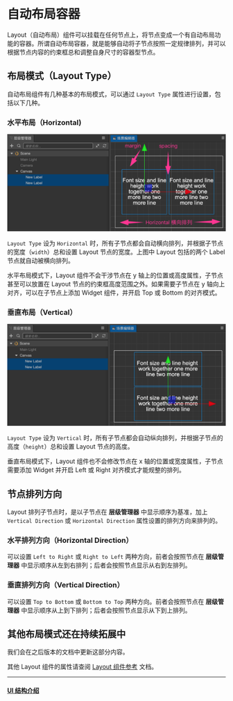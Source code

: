 # 自动布局容器

Layout（自动布局）组件可以挂载在任何节点上，将节点变成一个有自动布局功能的容器。所谓自动布局容器，就是能够自动将子节点按照一定规律排列，并可以根据节点内容的约束框总和调整自身尺寸的容器型节点。

## 布局模式（Layout Type）

自动布局组件有几种基本的布局模式，可以通过 `Layout Type` 属性进行设置，包括以下几种。

### 水平布局（Horizontal)

![horizontal](auto-layout/horizontal.png)

`Layout Type` 设为 `Horizontal` 时，所有子节点都会自动横向排列，并根据子节点的宽度（`width`）总和设置 Layout 节点的宽度。上图中 Layout 包括的两个 Label 节点就自动被横向排列。

水平布局模式下，Layout 组件不会干涉节点在 y 轴上的位置或高度属性，子节点甚至可以放置在 Layout 节点的约束框高度范围之外。如果需要子节点在 y 轴向上对齐，可以在子节点上添加 Widget 组件，并开启 Top 或 Bottom 的对齐模式。

### 垂直布局（Vertical）

![vertical](auto-layout/vertical.png)

`Layout Type` 设为 `Vertical` 时，所有子节点都会自动纵向排列，并根据子节点的高度（`height`）总和设置 Layout 节点的高度。

垂直布局模式下，Layout 组件也不会修改节点在 x 轴的位置或宽度属性，子节点需要添加 Widget 并开启 Left 或 Right 对齐模式才能规整的排列。

## 节点排列方向

Layout 排列子节点时，是以子节点在 **层级管理器** 中显示顺序为基准，加上 `Vertical Direction` 或 `Horizontal Direction` 属性设置的排列方向来排列的。

### 水平排列方向（Horizontal Direction）

可以设置 `Left to Right` 或 `Right to Left` 两种方向，前者会按照节点在 **层级管理器** 中显示顺序从左到右排列；后者会按照节点显示从右到左排列。

### 垂直排列方向（Vertical Direction）

可以设置 `Top to Bottom` 或 `Bottom to Top` 两种方向。前者会按照节点在 **层级管理器** 中显示顺序从上到下排列；后者会按照节点显示从下到上排列。

## 其他布局模式还在持续拓展中

我们会在之后版本的文档中更新这部分内容。

其他 Layout 组件的属性请查阅 [Layout 组件参考](../editor/layout.md) 文档。

---

#### [UI 结构介绍](index.md)

